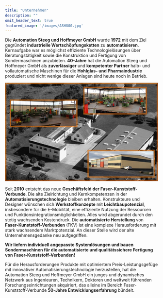 ```yaml
---
title: "Unternehmen"
description: ""
omit_header_text: true
featured_image: '/images/ASH800.jpg'
---
```


Die **Automation Steeg und Hoffmeyer GmbH** wurde **1972** mit dem Ziel gegründet **industrielle Wertschöpfungsketten** zu **automatisieren**. Kernaufgabe war es möglichst effiziente Technologielösungen über Beratungstätigkeit sowie die Konstruktion und Fertigung von Sondermaschinen anzubieten. **40-Jahre** hat die Automation Steeg und Hoffmeyer GmbH als **zuverlässiger** und **kompetenter Partner** halb- und vollautomatische Maschinen für die **Hohlglas- und Pharmaindustrie** produziert und nicht wenige dieser Anlagen sind heute noch in Betrieb.

![Example image](/images/ASH800.jpg)

Seit **2010** entsteht das neue **Geschäftsfeld der Faser-Kunststoff-Verbunde**. Die alte Zielrichtung und Kernkompetenzen in der **Automatisierungstechnologie** bleiben erhalten.
Konstrukteure und Designer wünschen sich **Werkstoffkonzepte** mit **Leichtbaupotenzial**, insbesondere für die E-Mobilität, eine effiziente Nutzung der Ressourcen und Funktionsintegrationsmöglichkeiten. Alles wird abgerundet durch den stetig wachsenden Kostendruck.
Die **automatisierte Herstellung** von **Faser-Kunststoff-Verbunden** (FKV) ist eine komplexe Herausforderung mit stark wachsendem Marktpotenzial. An dieser Stelle wird der alte Unternehmensgedanke neu aufgegriffen.

**Wir liefern individuell angepasste Systemlösungen und bauen  
Sondermaschinen für die automatisierte und qualitätssichere Fertigung   
von Faser-Kunststoff-Verbunden!**

Für die Herausforderungen Produkte mit optimiertem Preis-Leistungsgefüge mit innovativer Automatisierungstechnologie herzustellen, hat die Automation Steeg und Hoffmeyer GmbH ein junges und dynamisches Netzwerk aus Ingenieuren, Technikern, Doktoren und weltweit führenden Forschungseinrichtungen akquiriert, das alleine im Bereich Faser-Kunststoff-Verbunde **50-Jahre Entwicklungserfahrung** bündelt.